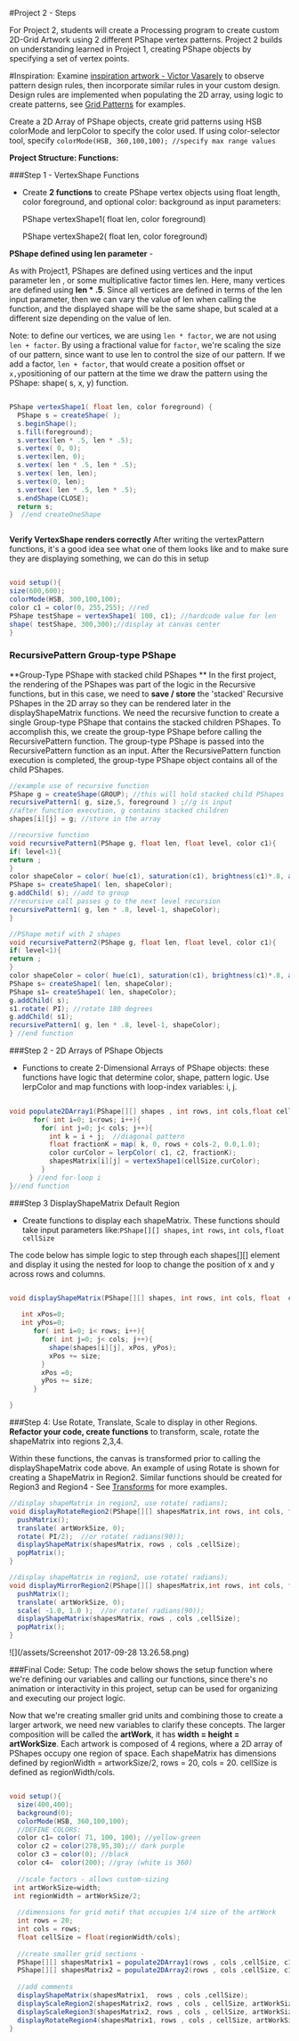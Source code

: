 #Project 2 - Steps

For Project 2, students will create a Processing program to create custom 2D-Grid Artwork using 2 different PShape vertex patterns.  Project 2 builds on understanding learned in Project 1, creating PShape objects by specifying a set of vertex points.

#Inspiration: 
Examine [inspiration artwork - Victor Vasarely](https://www.google.com/search?q=vasarely+art&sxsrf=ACYBGNR5aOjh-L3KJOhN3rHijlyrhLv15A:1571140401369&source=lnms&tbm=isch&sa=X&ved=0ahUKEwiDxY-Mmp7lAhURlKwKHeNaDGgQ_AUIEygC&biw=1740&bih=1064&dpr=0.75) to observe pattern design rules, then incorporate similar rules in your custom design.  Design rules are implemented when populating the 2D array, using logic to create patterns, see [Grid Patterns](/grid-patterns-using-2d-array-indexes-i-j.md) for examples.

Create a 2D Array of PShape objects,  create grid patterns using HSB colorMode and lerpColor to specify the color used.  If using color-selector tool, specify `colorMode(HSB, 360,100,100); //specify max range values` 

**Project Structure: Functions:**

###Step 1 - VertexShape Functions 
- Create **2 functions** to create PShape vertex objects using float length, color foreground, and optional color: background as input parameters:

    PShape vertexShape1( float len, color foreground)
    
    PShape vertexShape2( float len, color foreground)
    

**PShape defined using len parameter** - 

As with Project1, PShapes are defined using vertices and the input parameter len , or some multiplicative factor times len.  Here, many vertices are defined using **len * .5**.  Since all vertices are defined in terms of the len input parameter, then we can vary the value of len when calling the function, and the displayed shape will be the same shape, but scaled at a different size depending on the value of len.

Note: to define our vertices, we are using `len * factor`, we are not using `len + factor`.  By using a fractional value for `factor`, we're scaling the size of our pattern, since want to use len to control the size of our pattern.  If we add a factor, `len + factor`, that would create a position offset or `x,y`positioning of our pattern at the time we draw the pattern using the PShape: shape( s, x, y) function.  
 
```java

PShape vertexShape1( float len, color foreground) {
  PShape s = createShape( );
  s.beginShape();
  s.fill(foreground);
  s.vertex(len * .5, len * .5);
  s.vertex( 0, 0);
  s.vertex(len, 0);
  s.vertex( len * .5, len * .5);
  s.vertex( len, len);
  s.vertex(0, len);
  s.vertex( len * .5, len * .5);
  s.endShape(CLOSE);
  return s;
}  //end createOneShape



```
**Verify VertexShape renders correctly**
After writing the vertexPattern functions, it's a good idea see what one of them looks like and to make sure they are displaying something, we can do this in setup

```java

void setup(){
size(600,600);
colorMode(HSB, 300,100,100);
color c1 = color(0, 255,255); //red
PShape testShape = vertexShape1( 100, c1); //hardcode value for len
shape( testShape, 300,300);//display at canvas center
}

 ```

### RecursivePattern Group-type PShape
**Group-Type PShape with stacked child PShapes **
In the first project, the rendering of the PShapes was part of the logic in the Recursive functions, but in this case, we need to **save / store** the 'stacked' Recursive PShapes in the 2D array so they can be rendered later in the displayShapeMatrix functions. We need the recursive function to create a single Group-type PShape that contains the stacked children PShapes. To accomplish this, we create the group-type PShape before calling the RecursivePattern function. The group-type PShape is passed into the RecursivePattern function as an input. After the RecursivePattern function execution is completed, the group-type PShape object contains all of the child PShapes.

```java
//example use of recursive function
PShape g = createShape(GROUP); //this will hold stacked child PShapes
recursivePattern1( g, size,5, foreground ) ;//g is input
//after function execution, g contains stacked children
shapes[i][j] = g; //store in the array

//recursive function
void recursivePattern1(PShape g, float len, float level, color c1){
if( level<1){
return ;
}
color shapeColor = color( hue(c1), saturation(c1), brightness(c1)*.8, alpha(c1) );
PShape s= createShape1( len, shapeColor);
g.addChild( s); //add to group
//recursive call passes g to the next level recursion
recursivePattern1( g, len * .8, level-1, shapeColor);
}

//PShape motif with 2 shapes
void recursivePattern2(PShape g, float len, float level, color c1){
if( level<1){
return ;
}
color shapeColor = color( hue(c1), saturation(c1), brightness(c1)*.8, alpha(c1) );
PShape s= createShape1( len, shapeColor);
PShape s1= createShape1( len, shapeColor);
g.addChild( s);
s1.rotate( PI); //rotate 180 degrees
g.addChild( s1);
recursivePattern1( g, len * .8, level-1, shapeColor);
} //end function

```
   
###Step 2 - 2D Arrays of PShape Objects      
 - Functions to create 2-Dimensional Arrays of PShape objects: these functions have logic that determine color, shape, pattern logic. Use lerpColor and map functions with loop-index variables: i, j.  

```java
   
void populate2DArray1(PShape[][] shapes , int rows, int cols,float cellSize, color c1, color c2 ){
      for( int i=0; i<rows; i++){
        for( int j=0; j< cols; j++){
          int k = i + j;  //diagonal pattern
          float fractionK = map( k, 0, rows + cols-2, 0.0,1.0);
          color curColor = lerpColor( c1, c2, fractionK);
          shapesMatrix[i][j] = vertexShape1(cellSize,curColor); 
        }
     } //end for-loop i
}//end function

```

###Step 3 DisplayShapeMatrix Default Region 
- Create functions to display each shapeMatrix.  These functions should take input parameters like:`PShape[][] shapes`,  `int rows`, `int cols`, `float cellSize`

The code below has simple logic to step through each shapes[][] element and display it using the nested for loop to change the position of x and y across rows and columns.

```java

void displayShapeMatrix(PShape[][] shapes, int rows, int cols, float  cellSize){
 
   int xPos=0;
   int yPos=0;
      for( int i=0; i< rows; i++){
        for( int j=0; j< cols; j++){
          shape(shapes[i][j], xPos, yPos);
          xPos += size;
        }  
        xPos =0;
        yPos += size;
      }

}

```

###Step 4: Use Rotate, Translate, Scale to display in other Regions.  
**Refactor your code, create functions** to transform, scale, rotate the shapeMatrix into regions 2,3,4.

Within these functions, the canvas is transformed prior to calling the displayShapeMatrix code above. An example of using Rotate is shown for creating a ShapeMatrix in Region2.  Similar functions should be created for Region3 and Region4 - See [Transforms](/transforms-for-position-rotation-scale-of-shapematrix-elements.md) for more examples.  


```java
//display shapeMatrix in region2, use rotate( radians);
void displayRotateRegion2(PShape[][] shapesMatrix,int rows, int cols, float cellSize, int artWorkSize){
  pushMatrix();
  translate( artWorkSize, 0);
  rotate( PI/2);  //or rotate( radians(90));
  displayShapeMatrix(shapesMatrix, rows , cols ,cellSize);
  popMatrix();
}

//display shapeMatrix in region2, use rotate( radians);
void displayMirrorRegion2(PShape[][] shapesMatrix,int rows, int cols, float cellSize, int artWorkSize){
  pushMatrix();
  translate( artWorkSize, 0);
  scale( -1.0, 1.0 );  //or rotate( radians(90));
  displayShapeMatrix(shapesMatrix, rows , cols ,cellSize);
  popMatrix();
}

```

![](/assets/Screenshot 2017-09-28 13.26.58.png)

###Final Code: Setup:
The code below shows the setup function where we're defining our variables and calling our functions, since there's no animation or interactivity in this project, setup can be used for organizing and executing our project logic.  

Now that we're creating smaller grid units and combining those to create a larger artwork, we need new variables to clarify these concepts.  The larger composition will be called the **artWork**, it has **width = height = artWorkSize**.  Each artwork is composed of 4 regions, where a 2D array of PShapes occupy one region of space. Each shapeMatrix has dimensions defined by regionWidth = artworkSize/2, rows = 20, cols = 20. cellSize is defined as regionWidth/cols.

```java

void setup(){
  size(400,400);
  background(0);
  colorMode(HSB, 360,100,100);
  //DEFINE COLORS: 
  color c1= color( 71, 100, 100); //yellow-green
  color c2 = color(278,95,30);// dark purple
  color c3 = color(0); //black
  color c4=  color(200); //gray (white is 360)
  
  //scale factors - allows custom-sizing 
 int artWorkSize=width;
 int regionWidth = artWorkSize/2;
  
  //dimensions for grid motif that occupies 1/4 size of the artWork 
  int rows = 20;
  int cols = rows;
  float cellSize = float(regionWidth/cols);
    
  //create smaller grid sections - 
  PShape[][] shapesMatrix1 = populate2DArray1(rows , cols ,cellSize, c1, c2  );
  PShape[][] shapesMatrix2 = populate2DArray2(rows , cols ,cellSize, c1, c2, c3, c4   );
  
  //add comments
  displayShapeMatrix(shapesMatrix1,  rows , cols ,cellSize);
  displayScaleRegion2(shapesMatrix2, rows , cols , cellSize, artWorkSize);
  displayScaleRegion3(shapesMatrix2, rows , cols , cellSize, artWorkSize);
  displayRotateRegion4(shapesMatrix1, rows , cols , cellSize, artWorkSize);
} 

```




